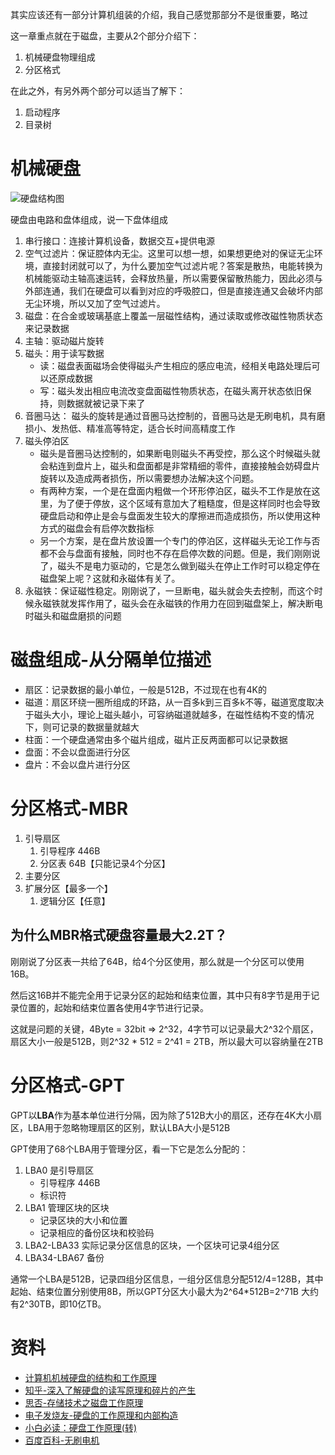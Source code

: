 
其实应该还有一部分计算机组装的介绍，我自己感觉那部分不是很重要，略过

这一章重点就在于磁盘，主要从2个部分介绍下：
1. 机械硬盘物理组成
2. 分区格式

在此之外，有另外两个部分可以适当了解下：
1. 启动程序
2. 目录树

# 机械硬盘
![硬盘结构图](http://c.biancheng.net/uploads/allimg/181012/2-1Q012154JE59.jpg)

硬盘由电路和盘体组成，说一下盘体组成

1. 串行接口：连接计算机设备，数据交互+提供电源
2. 空气过滤片：保证腔体内无尘。这里可以想一想，如果想更绝对的保证无尘环境，直接封闭就可以了，为什么要加空气过滤片呢？答案是散热，电能转换为机械能驱动主轴高速运转，会释放热量，所以需要保留散热能力，因此必须与外部连通，我们在硬盘可以看到对应的呼吸腔口，但是直接连通又会破坏内部无尘环境，所以又加了空气过滤片。
3. 磁盘：在合金或玻璃基底上覆盖一层磁性结构，通过读取或修改磁性物质状态来记录数据
4. 主轴：驱动磁片旋转
5. 磁头：用于读写数据
   - 读：磁盘表面磁场会使得磁头产生相应的感应电流，经相关电路处理后可以还原成数据
   - 写：磁头发出相应电流改变盘面磁性物质状态，在磁头离开状态依旧保持，则数据就被记录下来了
6. 音圈马达： 磁头的旋转是通过音圈马达控制的，音圈马达是无刷电机，具有磨损小、发热低、精准高等特定，适合长时间高精度工作
7. 磁头停泊区
   - 磁头是音圈马达控制的，如果断电则磁头不再受控，那么这个时候磁头就会粘连到盘片上，磁头和盘面都是非常精细的零件，直接接触会妨碍盘片旋转以及造成两者损伤，所以需要想办法解决这个问题。
   - 有两种方案，一个是在盘面内粗做一个环形停泊区，磁头不工作是放在这里，为了便于停放，这个区域有意加大了粗糙度，但是这样同时也会导致硬盘启动和停止是会与盘面发生较大的摩擦进而造成损伤，所以使用这种方式的磁盘会有启停次数指标
   - 另一个方案，是在盘片放设置一个专门的停泊区，这样磁头无论工作与否都不会与盘面有接触，同时也不存在启停次数的问题。但是，我们刚刚说了，磁头不是电力驱动的，它是怎么做到磁头在停止工作时可以稳定停在磁盘架上呢？这就和永磁体有关了。
8. 永磁铁：保证磁性稳定。刚刚说了，一旦断电，磁头就会失去控制，而这个时候永磁铁就发挥作用了，磁头会在永磁铁的作用力在回到磁盘架上，解决断电时磁头和磁盘磨损的问题

# 磁盘组成-从分隔单位描述
- 扇区：记录数据的最小单位，一般是512B，不过现在也有4K的
- 磁道：扇区环绕一圈所组成的环路，从一百多k到三百多k不等，磁道宽度取决于磁头大小，理论上磁头越小，可容纳磁道就越多，在磁性结构不变的情况下，则可记录的数据量就越大
- 柱面：一个硬盘通常由多个磁片组成，磁片正反两面都可以记录数据
- 盘面：不会以盘面进行分区
- 盘片：不会以盘片进行分区

# 分区格式-MBR
1. 引导扇区
   1. 引导程序 446B
   2. 分区表 64B【只能记录4个分区】
2. 主要分区
3. 扩展分区【最多一个】
   1. 逻辑分区【任意】

## 为什么MBR格式硬盘容量最大2.2T？
刚刚说了分区表一共给了64B，给4个分区使用，那么就是一个分区可以使用16B。

然后这16B并不能完全用于记录分区的起始和结束位置，其中只有8字节是用于记录位置的，起始和结束位置各使用4字节进行记录。

这就是问题的关键，4Byte = 32bit => 2^32，4字节可以记录最大2^32个扇区，扇区大小一般是512B，则2^32 * 512 = 2^41 = 2TB，所以最大可以容纳量在2TB

# 分区格式-GPT
GPT以**LBA**作为基本单位进行分隔，因为除了512B大小的扇区，还存在4K大小扇区，LBA用于忽略物理扇区的区别，默认LBA大小是512B

GPT使用了68个LBA用于管理分区，看一下它是怎么分配的：
1. LBA0 是引导扇区
   - 引导程序 446B
   - 标识符
2. LBA1 管理区块的区块
   - 记录区块的大小和位置
   - 记录相应的备份区块和校验码
3. LBA2-LBA33 实际记录分区信息的区块，一个区块可记录4组分区
4. LBA34-LBA67 备份

通常一个LBA是512B，记录四组分区信息，一组分区信息分配512/4=128B，其中起始、结束位置分别使用8B，所以GPT分区大小最大为2^64*512B=2^71B 大约有2^30TB，即10亿TB。

# 资料
- [计算机机械硬盘的结构和工作原理](https://blog.csdn.net/xingjiarong/article/details/46312571)
- [知乎-深入了解硬盘的读写原理和碎片的产生](https://zhuanlan.zhihu.com/p/34915311)
- [思否-存储技术之磁盘工作原理](https://segmentfault.com/a/1190000000653103)
- [电子发烧友-硬盘的工作原理和内部构造](https://www.elecfans.com/baike/zhujipeijian/yingpang/202012281441782.html)
- [小白必读：硬盘工作原理(转)](http://www.jundacheng.com/jstd/html/?1880.html)
- [百度百科-无刷电机](https://baike.baidu.com/item/%E6%97%A0%E5%88%B7%E7%94%B5%E6%9C%BA/6255414)
